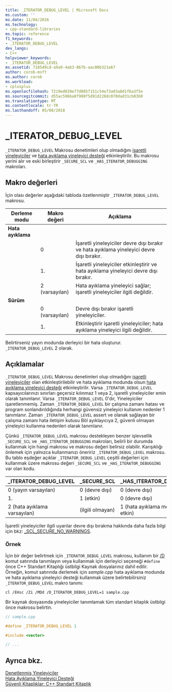 ```yaml
---
title: _ITERATOR_DEBUG_LEVEL | Microsoft Docs
ms.custom: ''
ms.date: 11/04/2016
ms.technology:
- cpp-standard-libraries
ms.topic: reference
f1_keywords:
- _ITERATOR_DEBUG_LEVEL
dev_langs:
- C++
helpviewer_keywords:
- _ITERATOR_DEBUG_LEVEL
ms.assetid: 718549cd-a9a9-4ab3-867b-aac00b321e67
author: corob-msft
ms.author: corob
ms.workload:
- cplusplus
ms.openlocfilehash: 7219ed039e77d0857151c54e73a03a0d1f6a3f5e
ms.sourcegitcommit: d55ac596ba8f908f5d91d228dc070dad31cb8360
ms.translationtype: MT
ms.contentlocale: tr-TR
ms.lasthandoff: 05/08/2018
---
```

# <a name="iteratordebuglevel"></a>_ITERATOR_DEBUG_LEVEL

`_ITERATOR_DEBUG_LEVEL` Makrosu denetimleri olup olmadığını [işaretli yineleyiciler](../standard-library/checked-iterators.md) ve [hata ayıklama yineleyici desteği](../standard-library/debug-iterator-support.md) etkinleştirilir. Bu makrosu yerini alır ve eski birleştirir `_SECURE_SCL` ve `_HAS_ITERATOR_DEBUGGING` makroları.

## <a name="macro-values"></a>Makro değerleri

İçin olası değerler aşağıdaki tabloda özetlenmiştir `_ITERATOR_DEBUG_LEVEL` makrosu.

|Derleme modu|Makro değeri|Açıklama|
|----------------------|----------------|-----------------|
|**Hata ayıklama**|||
||0|İşaretli yineleyiciler devre dışı bırakır ve hata ayıklama yineleyici devre dışı bırakır.|
||1.|İşaretli yineleyiciler etkinleştirir ve hata ayıklama yineleyici devre dışı bırakır.|
||2 (varsayılan)|Hata ayıklama yineleyici sağlar; işaretli yineleyiciler ilgili değildir.|
|**Sürüm**|||
||0 (varsayılan)|Devre dışı bırakır işaretli yineleyiciler.|
||1.|Etkinleştirir işaretli yineleyiciler; hata ayıklama yineleyici ilgili değildir.|

Belirtirseniz yayın modunda derleyici bir hata oluşturur. `_ITERATOR_DEBUG_LEVEL` 2 olarak.

## <a name="remarks"></a>Açıklamalar

`_ITERATOR_DEBUG_LEVEL` Makrosu denetimleri olup olmadığını [işaretli yineleyiciler](../standard-library/checked-iterators.md) olan etkinleştirilebilir ve hata ayıklama modunda olsun [hata ayıklama yineleyici desteği](../standard-library/debug-iterator-support.md) etkinleştirilir. Varsa `_ITERATOR_DEBUG_LEVEL` kapsayıcılarınızı sınırları geçersiz kılınmaz 1 veya 2, işaretli yineleyiciler emin olarak tanımlanır. Varsa `_ITERATOR_DEBUG_LEVEL` 0'dır, Yineleyiciler işaretlenmemiş. Zaman `_ITERATOR_DEBUG_LEVEL` bir çalışma zamanı hatası ve program sonlandırıldığında herhangi güvensiz yineleyici kullanım nedenler 1 tanımlanır. Zaman `_ITERATOR_DEBUG_LEVEL` assert ve olanak sağlayan bir çalışma zamanı hata iletişim kutusu Böl ayıklayıcıya 2, güvenli olmayan yineleyici kullanma nedenleri olarak tanımlanır.

Çünkü `_ITERATOR_DEBUG_LEVEL` makrosu destekleyen benzer işlevsellik `_SECURE_SCL` ve `_HAS_ITERATOR_DEBUGGING` makroları, belirli bir durumda kullanmak için hangi makrosu ve makrosu değeri belirsiz olabilir. Karışıklığı önlemek için yalnızca kullanmanızı öneririz `_ITERATOR_DEBUG_LEVEL` makrosu. Bu tablo eşdeğer açıklar `_ITERATOR_DEBUG_LEVEL` çeşitli değerleri için kullanmak üzere makrosu değeri `_SECURE_SCL` ve `_HAS_ITERATOR_DEBUGGING` var olan kodu.

|**_ITERATOR_DEBUG_LEVEL** |**_SECURE_SCL** |**_HAS_ITERATOR_DEBUGGING**|
|---|---|---|
|0 (yayın varsayılan)|0 (devre dışı)|0 (devre dışı)|
|1.|1 (etkin)|0 (devre dışı)|
|2 (hata ayıklama varsayılan)|(ilgili olmayan)|1 (hata ayıklama modunda etkin)|

İşaretli yineleyiciler ilgili uyarılar devre dışı bırakma hakkında daha fazla bilgi için bkz: [_SCL_SECURE_NO_WARNINGS](../standard-library/scl-secure-no-warnings.md).

### <a name="example"></a>Örnek

İçin bir değer belirtmek için `_ITERATOR_DEBUG_LEVEL` makrosu, kullanım bir [/D](../build/reference/d-preprocessor-definitions.md) komut satırında tanımlayın veya kullanmak için derleyici seçeneği `#define` önce C++ Standart Kitaplığı üstbilgi Kaynak dosyalarınız dahil edilir. Örneğin, komut satırında derlemek için *sample.cpp* hata ayıklama modunda ve hata ayıklama yineleyici desteği kullanmak üzere belirtebilirsiniz `_ITERATOR_DEBUG_LEVEL` makro tanımı:

`cl /EHsc /Zi /MDd /D_ITERATOR_DEBUG_LEVEL=1 sample.cpp`

Bir kaynak dosyasında yineleyiciler tanımlamak tüm standart kitaplık üstbilgi önce makrosu belirtin.

```cpp
// sample.cpp

#define _ITERATOR_DEBUG_LEVEL 1

#include <vector>

// ...
```

## <a name="see-also"></a>Ayrıca bkz.

[Denetlenmiş Yineleyiciler](../standard-library/checked-iterators.md)<br/>
[Hata Ayıklama Yineleyici Desteği](../standard-library/debug-iterator-support.md)<br/>
[Güvenli Kitaplıklar: C++ Standart Kitaplık](../standard-library/safe-libraries-cpp-standard-library.md)<br/>
